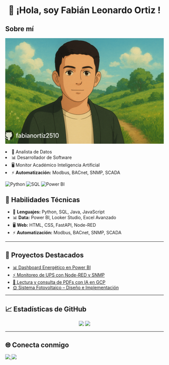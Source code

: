 <h1 align="center">👋 ¡Hola, soy Fabián Leonardo Ortiz ! </h1>

<h2> Sobre mí </h2>

<p align="center">
  <img src="https://github.com/fabianortiz2510/fabianortiz2510/blob/main/Portada.png" 
       alt="Portada estilo Ghibli" width="600" heigth="200" />
</p

<ul>
  <li>🐍 Analista de Datos</li>
  <li>📊 Desarrollador de Software </li>
  <li>🖥️ Monitor Académico Inteligencia Artificial </li>
  <li>⚡ <b>Automatización:</b> Modbus, BACnet, SNMP, SCADA</li>
</ul>

![Python](https://img.shields.io/badge/Python-3776AB?style=for-the-badge&logo=python&logoColor=white)
![SQL](https://img.shields.io/badge/SQL-025E8C?style=for-the-badge&logo=database&logoColor=white)
![Power BI](https://img.shields.io/badge/Power%20BI-F2C811?style=for-the-badge&logo=powerbi&logoColor=black)

<h2>🚀 Habilidades Técnicas</h2>
<ul>
  <li>🐍 <b>Lenguajes:</b> Python, SQL, Java, JavaScript</li>
  <li>📊 <b>Data:</b> Power BI, Looker Studio, Excel Avanzado</li>
  <li>🖥️ <b>Web:</b> HTML, CSS, FastAPI, Node-RED</li>
  <li>⚡ <b>Automatización:</b> Modbus, BACnet, SNMP, SCADA</li>
</ul>

---

<h2>📂 Proyectos Destacados</h2>
<ul>
  <li><a href="https://github.com/usuario/proyecto1">📊 Dashboard Energético en Power BI</a></li>
  <li><a href="https://github.com/usuario/proyecto2">⚡ Monitoreo de UPS con Node-RED y SNMP</a></li>
  <li><a href="https://github.com/usuario/proyecto3">🤖 Lectura y consulta de PDFs con IA en GCP</a></li>
  <li><a href="https://github.com/usuario/proyecto4">🌞 Sistema Fotovoltaico – Diseño e Implementación</a></li>
</ul>

---

<h2>📈 Estadísticas de GitHub</h2>
<p align="center">
  <img src="https://github-readme-stats.vercel.app/api?username=FabianOrtiz01&show_icons=true&theme=tokyonight" />
  <img src="https://github-readme-stats.vercel.app/api/top-langs/?username=FabianOrtiz01&layout=compact&theme=tokyonight" />
</p>

---

<h2>🌐 Conecta conmigo</h2>
<p>
  <a href="https://www.linkedin.com/in/fabian-leonardo-ortiz-cuevas/">
    <img src="https://img.shields.io/badge/LinkedIn-FabianOrtiz-blue?style=for-the-badge&logo=linkedin" />
  </a>
  <a href="mailto:fabian.ortiz@correo.com">
    <img src="https://img.shields.io/badge/Email-fabian.ortiz%40correo.com-red?style=for-the-badge&logo=gmail" />
  </a>
</p>
